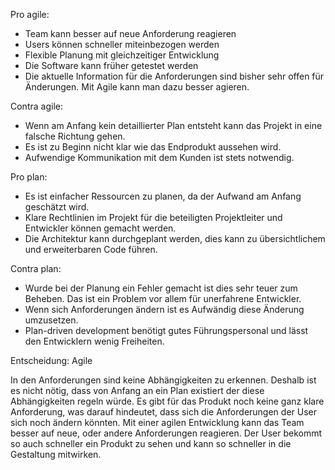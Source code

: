 Pro agile:
 - Team kann besser auf neue Anforderung reagieren
 - Users können schneller miteinbezogen werden
 - Flexible Planung mit gleichzeitiger Entwicklung
 - Die Software kann früher getestet werden
 - Die aktuelle Information für die Anforderungen sind bisher sehr offen für Änderungen. Mit Agile kann man dazu besser agieren.

Contra agile:
 - Wenn am Anfang kein detaillierter Plan entsteht kann das Projekt in eine falsche Richtung gehen.
 - Es ist zu Beginn nicht klar wie das Endprodukt aussehen wird.
 - Aufwendige Kommunikation mit dem Kunden ist stets notwendig.

Pro plan:
 - Es ist einfacher Ressourcen zu planen, da der Aufwand am Anfang geschätzt wird.
 - Klare Rechtlinien im Projekt für die beteiligten Projektleiter und Entwickler können gemacht werden.
 - Die Architektur kann durchgeplant werden, dies kann zu übersichtlichem und erweiterbaren Code führen.

Contra plan:
 - Wurde bei der Planung ein Fehler gemacht ist dies sehr teuer zum Beheben. Das ist ein Problem vor allem für unerfahrene Entwickler.
 - Wenn sich Anforderungen ändern ist es Aufwändig diese Änderung umzusetzen.
 - Plan-driven development benötigt gutes Führungspersonal und lässt den Entwicklern wenig Freiheiten.

Entscheidung: Agile

In den Anforderungen sind keine Abhängigkeiten zu erkennen. Deshalb ist es nicht nötig, dass von Anfang an ein Plan existiert der diese Abhängigkeiten regeln würde.
Es gibt für das Produkt noch keine ganz klare Anforderung, was darauf hindeutet, dass sich
die Anforderungen der User sich noch ändern könnten. Mit einer agilen Entwicklung kann
das Team besser auf neue, oder andere Anforderungen reagieren. Der User bekommt so auch schneller
ein Produkt zu sehen und kann so schneller in die Gestaltung mitwirken.
